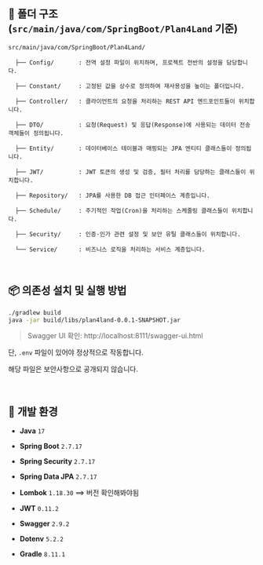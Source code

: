 ## 📁 폴더 구조 (`src/main/java/com/SpringBoot/Plan4Land` 기준)

```
src/main/java/com/SpringBoot/Plan4Land/

  ├── Config/       : 전역 설정 파일이 위치하며, 프로젝트 전반의 설정을 담당합니다.
  
  ├── Constant/     : 고정된 값을 상수로 정의하여 재사용성을 높이는 폴더입니다.
  
  ├── Controller/   : 클라이언트의 요청을 처리하는 REST API 엔드포인트들이 위치합니다.
  
  ├── DTO/          : 요청(Request) 및 응답(Response)에 사용되는 데이터 전송 객체들이 정의됩니다.
  
  ├── Entity/       : 데이터베이스 테이블과 매핑되는 JPA 엔티티 클래스들이 정의됩니다.
  
  ├── JWT/          : JWT 토큰의 생성 및 검증, 필터 처리를 담당하는 클래스들이 위치합니다.
    
  ├── Repository/   : JPA를 사용한 DB 접근 인터페이스 계층입니다.
    
  ├── Schedule/     : 주기적인 작업(Cron)을 처리하는 스케줄링 클래스들이 위치합니다.
    
  ├── Security/     : 인증·인가 관련 설정 및 보안 유틸 클래스들이 위치합니다.

  └── Service/      : 비즈니스 로직을 처리하는 서비스 계층입니다.
```

<br/>

## 📦 의존성 설치 및 실행 방법

```bash
./gradlew build
java -jar build/libs/plan4land-0.0.1-SNAPSHOT.jar
```

>Swagger UI 확인: http://localhost:8111/swagger-ui.html

단, `.env` 파일이 있어야 정상적으로 작동합니다.

해당 파일은 보안사항으로 공개되지 않습니다.

<br/>

## 🧱 개발 환경

- **Java** `17`

- **Spring Boot** `2.7.17`

- **Spring Security** `2.7.17`

- **Spring Data JPA** `2.7.17`

- **Lombok** `1.18.30` ==> 버전 확인해봐야됨

- **JWT** `0.11.2`

- **Swagger** `2.9.2`

- **Dotenv** `5.2.2`

- **Gradle** `8.11.1`